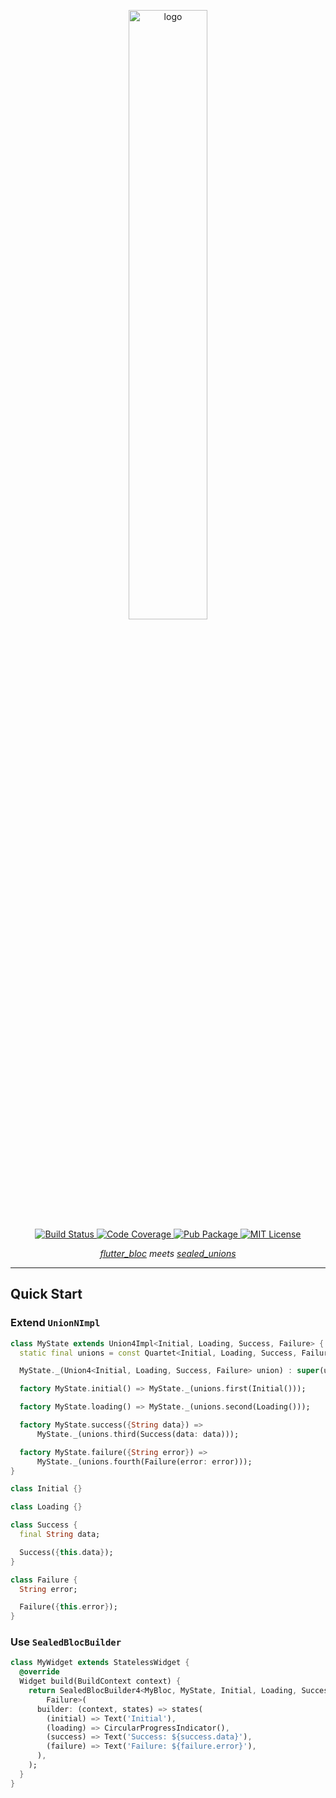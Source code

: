 <p align="center">
  <img src="https://github.com/felangel/sealed_flutter_bloc/raw/master/doc/assets/sealed_flutter_bloc.png" width="50%" alt="logo" />
  <br/>
  <a href="https://circleci.com/gh/felangel/sealed_flutter_bloc">
    <img alt="Build Status" src="https://circleci.com/gh/felangel/sealed_flutter_bloc.svg?style=shield">
  </a>
  <a href="https://codecov.io/gh/felangel/sealed_flutter_bloc">
    <img alt="Code Coverage" src="https://codecov.io/gh/felangel/sealed_flutter_bloc/branch/master/graph/badge.svg" />
  </a>
  <a href="https://pub.dartlang.org/packages/sealed_flutter_bloc">
    <img alt="Pub Package" src="https://img.shields.io/pub/v/sealed_flutter_bloc.svg">
  </a>
  <a href="https://opensource.org/licenses/MIT">
    <img alt="MIT License" src="https://img.shields.io/badge/License-MIT-blue.svg">
  </a>  
</p>
<i>
  <p align="center"><a href="https://pub.dev/packages/flutter_bloc">flutter_bloc</a> meets <a href="https://pub.dev/packages/sealed_union">sealed_unions</a>
  </p>
</i>

---

## Quick Start

### Extend `UnionNImpl`

```dart
class MyState extends Union4Impl<Initial, Loading, Success, Failure> {
  static final unions = const Quartet<Initial, Loading, Success, Failure>();

  MyState._(Union4<Initial, Loading, Success, Failure> union) : super(union);

  factory MyState.initial() => MyState._(unions.first(Initial()));

  factory MyState.loading() => MyState._(unions.second(Loading()));

  factory MyState.success({String data}) =>
      MyState._(unions.third(Success(data: data)));

  factory MyState.failure({String error}) =>
      MyState._(unions.fourth(Failure(error: error)));
}

class Initial {}

class Loading {}

class Success {
  final String data;

  Success({this.data});
}

class Failure {
  String error;

  Failure({this.error});
}
```

### Use `SealedBlocBuilder`

```dart
class MyWidget extends StatelessWidget {
  @override
  Widget build(BuildContext context) {
    return SealedBlocBuilder4<MyBloc, MyState, Initial, Loading, Success,
        Failure>(
      builder: (context, states) => states(
        (initial) => Text('Initial'),
        (loading) => CircularProgressIndicator(),
        (success) => Text('Success: ${success.data}'),
        (failure) => Text('Failure: ${failure.error}'),
      ),
    );
  }
}
```
